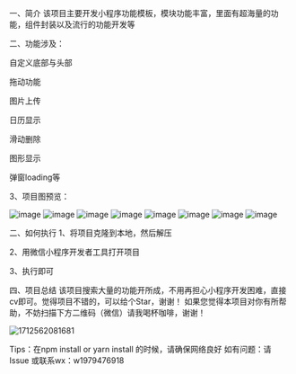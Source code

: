 一、简介
该项目主要开发小程序功能模板，模块功能丰富，里面有超海量的功能，组件封装以及流行的功能开发等


二、功能涉及：

自定义底部与头部

拖动功能

图片上传

日历显示

滑动删除

图形显示

弹窗loading等


3、项目图预览：

![image](https://github.com/yididid/xcx_mini/assets/56509940/4bc371db-0ba4-4df0-b4a2-ab199dbbaa4a)
![image](https://github.com/yididid/xcx_mini/assets/56509940/09ae8576-d59c-4c44-95b4-c41936235b4f)
![image](https://github.com/yididid/xcx_mini/assets/56509940/49066dd0-8227-40ea-a07f-924daffed8c4)
![image](https://github.com/yididid/xcx_mini/assets/56509940/dd15032d-5c7c-4fd0-98cc-375a768c9071)
![image](https://github.com/yididid/xcx_mini/assets/56509940/cc0e144d-8f95-47cf-8bad-cdd59d39fb36)
![image](https://github.com/yididid/xcx_mini/assets/56509940/4f02843e-7218-4a1c-83b2-efc6dc5c274f)
![image](https://github.com/yididid/xcx_mini/assets/56509940/3789ccfd-ded2-49aa-a8f0-de7e4b675f38)
![image](https://github.com/yididid/xcx_mini/assets/56509940/c1a513bd-02e2-4a6b-9285-f98ab1c292c8)




二、如何执行
1、将项目克隆到本地，然后解压

2、用微信小程序开发者工具打开项目

3、执行即可

四、项目总结
该项目搜索大量的功能开所成，不用再担心小程序开发困难，直接cv即可。觉得项目不错的，可以给个Star，谢谢！ 如果您觉得本项目对你有所帮助，不妨扫描下方二维码（微信）请我喝杯咖啡，谢谢！

![1712562081681](https://github.com/yididid/wyy_music/assets/56509940/c62ef5d3-a879-436d-a308-2fbd1a63e812)


Tips：在npm install or yarn install 的时候，请确保网络良好
如有问题：请 Issue 或联系wx：w1979476918
